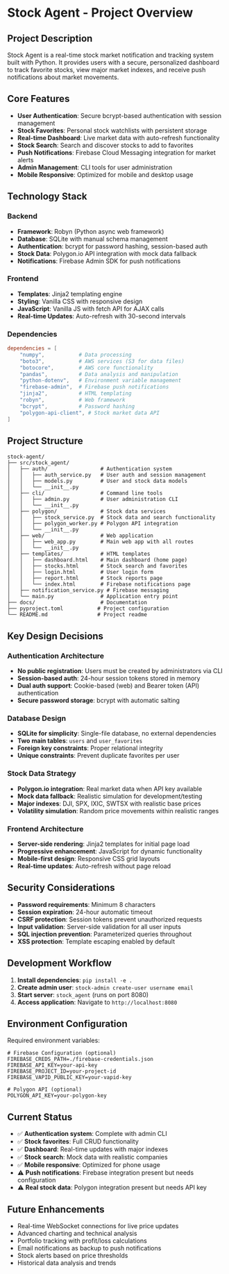 # Stock Agent - Project Overview

## Project Description
Stock Agent is a real-time stock market notification and tracking system built with Python. It provides users with a secure, personalized dashboard to track favorite stocks, view major market indexes, and receive push notifications about market movements.

## Core Features
- **User Authentication**: Secure bcrypt-based authentication with session management
- **Stock Favorites**: Personal stock watchlists with persistent storage
- **Real-time Dashboard**: Live market data with auto-refresh functionality
- **Stock Search**: Search and discover stocks to add to favorites
- **Push Notifications**: Firebase Cloud Messaging integration for market alerts
- **Admin Management**: CLI tools for user administration
- **Mobile Responsive**: Optimized for mobile and desktop usage

## Technology Stack

### Backend
- **Framework**: Robyn (Python async web framework)
- **Database**: SQLite with manual schema management
- **Authentication**: bcrypt for password hashing, session-based auth
- **Stock Data**: Polygon.io API integration with mock data fallback
- **Notifications**: Firebase Admin SDK for push notifications

### Frontend
- **Templates**: Jinja2 templating engine
- **Styling**: Vanilla CSS with responsive design
- **JavaScript**: Vanilla JS with fetch API for AJAX calls
- **Real-time Updates**: Auto-refresh with 30-second intervals

### Dependencies
```toml
dependencies = [
    "numpy",           # Data processing
    "boto3",           # AWS services (S3 for data files)
    "botocore",        # AWS core functionality
    "pandas",          # Data analysis and manipulation
    "python-dotenv",   # Environment variable management
    "firebase-admin",  # Firebase push notifications
    "jinja2",          # HTML templating
    "robyn",           # Web framework
    "bcrypt",          # Password hashing
    "polygon-api-client", # Stock market data API
]
```

## Project Structure
```
stock-agent/
├── src/stock_agent/
│   ├── auth/                 # Authentication system
│   │   ├── auth_service.py   # User auth and session management
│   │   ├── models.py         # User and stock data models
│   │   └── __init__.py
│   ├── cli/                  # Command line tools
│   │   ├── admin.py          # User administration CLI
│   │   └── __init__.py
│   ├── polygon/              # Stock data services
│   │   ├── stock_service.py  # Stock data and search functionality
│   │   ├── polygon_worker.py # Polygon API integration
│   │   └── __init__.py
│   ├── web/                  # Web application
│   │   ├── web_app.py        # Main web app with all routes
│   │   └── __init__.py
│   ├── templates/            # HTML templates
│   │   ├── dashboard.html    # Main dashboard (home page)
│   │   ├── stocks.html       # Stock search and favorites
│   │   ├── login.html        # User login form
│   │   ├── report.html       # Stock reports page
│   │   └── index.html        # Firebase notifications page
│   ├── notification_service.py # Firebase messaging
│   └── main.py               # Application entry point
├── docs/                     # Documentation
├── pyproject.toml           # Project configuration
└── README.md                # Project readme
```

## Key Design Decisions

### Authentication Architecture
- **No public registration**: Users must be created by administrators via CLI
- **Session-based auth**: 24-hour session tokens stored in memory
- **Dual auth support**: Cookie-based (web) and Bearer token (API) authentication
- **Secure password storage**: bcrypt with automatic salting

### Database Design
- **SQLite for simplicity**: Single-file database, no external dependencies
- **Two main tables**: `users` and `user_favorites`
- **Foreign key constraints**: Proper relational integrity
- **Unique constraints**: Prevent duplicate favorites per user

### Stock Data Strategy
- **Polygon.io integration**: Real market data when API key available
- **Mock data fallback**: Realistic simulation for development/testing
- **Major indexes**: DJI, SPX, IXIC, SWTSX with realistic base prices
- **Volatility simulation**: Random price movements within realistic ranges

### Frontend Architecture
- **Server-side rendering**: Jinja2 templates for initial page load
- **Progressive enhancement**: JavaScript for dynamic functionality
- **Mobile-first design**: Responsive CSS grid layouts
- **Real-time updates**: Auto-refresh without page reload

## Security Considerations
- **Password requirements**: Minimum 8 characters
- **Session expiration**: 24-hour automatic timeout
- **CSRF protection**: Session tokens prevent unauthorized requests
- **Input validation**: Server-side validation for all user inputs
- **SQL injection prevention**: Parameterized queries throughout
- **XSS protection**: Template escaping enabled by default

## Development Workflow
1. **Install dependencies**: `pip install -e .`
2. **Create admin user**: `stock-admin create-user username email`
3. **Start server**: `stock_agent` (runs on port 8080)
4. **Access application**: Navigate to `http://localhost:8080`

## Environment Configuration
Required environment variables:
```env
# Firebase Configuration (optional)
FIREBASE_CREDS_PATH=./firebase-credentials.json
FIREBASE_API_KEY=your-api-key
FIREBASE_PROJECT_ID=your-project-id
FIREBASE_VAPID_PUBLIC_KEY=your-vapid-key

# Polygon API (optional)
POLYGON_API_KEY=your-polygon-key
```

## Current Status
- ✅ **Authentication system**: Complete with admin CLI
- ✅ **Stock favorites**: Full CRUD functionality
- ✅ **Dashboard**: Real-time updates with major indexes
- ✅ **Stock search**: Mock data with realistic companies
- ✅ **Mobile responsive**: Optimized for phone usage
- ⚠️ **Push notifications**: Firebase integration present but needs configuration
- ⚠️ **Real stock data**: Polygon integration present but needs API key

## Future Enhancements
- Real-time WebSocket connections for live price updates
- Advanced charting and technical analysis
- Portfolio tracking with profit/loss calculations
- Email notifications as backup to push notifications
- Stock alerts based on price thresholds
- Historical data analysis and trends

